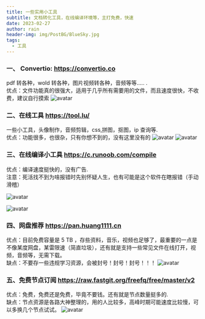 ```yaml
---
title: 一些实用小工具
subtitle: 文档转化工具，在线编译环境等，主打免费，快速
date: 2023-02-27
author: rain
header-img: img/PostBG/BlueSky.jpg
tags:
  - 工具
---
```


### 一、 Convertio: https://convertio.co

pdf 转各种，wold 转各种，图片视频转各种，音频等等..... .<br>
优点：文件功能真的很强大，适用于几乎所有需要用的文件，而且速度很快，不收费，建议自行摸索
![avatar](/img/Convertio.jpg)

### 二、在线工具 https://tool.lu/

一些小工具，头像制作，音频剪辑，css,拼图，抠图，ip 查询等.<br>
优点：功能很多，也很杂，只有你想不到的，没有这里没有的
![avatar](/img/tool1.jpg)
![avatar](/img/tool2.jpg)

### 三、在线编译小工具 https://c.runoob.com/compile

优点：编译速度挺快的，没有广告.<br>
注意：死活找不到为啥报错时先别怀疑人生，也有可能是这个软件在瞎报错（手动滑稽）

![avatar](/img/java.jpg)

![avatar](/img/java1.jpg)

### 四、网盘推荐 https://pan.huang1111.cn

优点：目前免费容量是 5 TB ，存些资料，音乐，视频也足够了，最重要的一点是不像某度网盘，某雷限速（简直垃圾），还有就是支持一些常见文件在线打开，视频，音频等，无需下载。<br>
缺点：不要存一些违规学习资源，会被封号！封号！封号！！！
![avatar](/img/pan.jpg)

### 五、免费节点订阅 https://raw.fastgit.org/freefq/free/master/v2

优点：免费，免费还是免费，毕竟不要钱。还有就是节点数量挺多的.<br>
缺点：节点资源是各路大神整理的，用的人比较多，高峰时期可能速度比较慢，可以多换几个节点试试。
![avatar](/img/v2ray.jpg)
